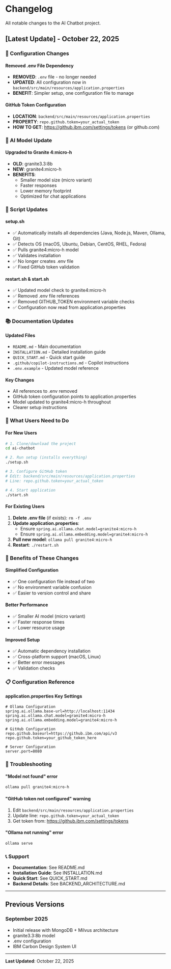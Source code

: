 # Changelog

All notable changes to the AI Chatbot project.

## [Latest Update] - October 22, 2025

### 🔄 Configuration Changes

#### Removed .env File Dependency
- **REMOVED**: `.env` file - no longer needed
- **UPDATED**: All configuration now in `backend/src/main/resources/application.properties`
- **BENEFIT**: Simpler setup, one configuration file to manage

#### GitHub Token Configuration
- **LOCATION**: `backend/src/main/resources/application.properties`
- **PROPERTY**: `repo.github.token=your_actual_token`
- **HOW TO GET**: https://github.ibm.com/settings/tokens (or github.com)

### 🤖 AI Model Update

#### Upgraded to Granite 4:micro-h
- **OLD**: granite3.3:8b
- **NEW**: granite4:micro-h
- **BENEFITS**: 
  - Smaller model size (micro variant)
  - Faster responses
  - Lower memory footprint
  - Optimized for chat applications

### 📝 Script Updates

#### setup.sh
- ✅ Automatically installs all dependencies (Java, Node.js, Maven, Ollama, Git)
- ✅ Detects OS (macOS, Ubuntu, Debian, CentOS, RHEL, Fedora)
- ✅ Pulls granite4:micro-h model
- ✅ Validates installation
- ✅ No longer creates .env file
- ✅ Fixed GitHub token validation

#### restart.sh & start.sh
- ✅ Updated model check to granite4:micro-h
- ✅ Removed .env file references
- ✅ Removed GITHUB_TOKEN environment variable checks
- ✅ Configuration now read from application.properties

### 📚 Documentation Updates

#### Updated Files
- `README.md` - Main documentation
- `INSTALLATION.md` - Detailed installation guide
- `QUICK_START.md` - Quick start guide
- `.github/copilot-instructions.md` - Copilot instructions
- `.env.example` - Updated model reference

#### Key Changes
- All references to .env removed
- GitHub token configuration points to application.properties
- Model updated to granite4:micro-h throughout
- Clearer setup instructions

### 🎯 What Users Need to Do

#### For New Users
```bash
# 1. Clone/download the project
cd ai-chatbot

# 2. Run setup (installs everything)
./setup.sh

# 3. Configure GitHub token
# Edit: backend/src/main/resources/application.properties
# Line: repo.github.token=your_actual_token

# 4. Start application
./start.sh
```

#### For Existing Users
1. **Delete .env file** (if exists): `rm -f .env`
2. **Update application.properties**:
   - Ensure `spring.ai.ollama.chat.model=granite4:micro-h`
   - Ensure `spring.ai.ollama.embedding.model=granite4:micro-h`
3. **Pull new model**: `ollama pull granite4:micro-h`
4. **Restart**: `./restart.sh`

### 🚀 Benefits of These Changes

#### Simplified Configuration
- ✅ One configuration file instead of two
- ✅ No environment variable confusion
- ✅ Easier to version control and share

#### Better Performance
- ✅ Smaller AI model (micro variant)
- ✅ Faster response times
- ✅ Lower resource usage

#### Improved Setup
- ✅ Automatic dependency installation
- ✅ Cross-platform support (macOS, Linux)
- ✅ Better error messages
- ✅ Validation checks

### 📋 Configuration Reference

#### application.properties Key Settings
```properties
# Ollama Configuration
spring.ai.ollama.base-url=http://localhost:11434
spring.ai.ollama.chat.model=granite4:micro-h
spring.ai.ollama.embedding.model=granite4:micro-h

# GitHub Configuration
repo.github.baseurl=https://github.ibm.com/api/v3
repo.github.token=your_github_token_here

# Server Configuration
server.port=8080
```

### 🔧 Troubleshooting

#### "Model not found" error
```bash
ollama pull granite4:micro-h
```

#### "GitHub token not configured" warning
1. Edit `backend/src/main/resources/application.properties`
2. Update line: `repo.github.token=your_actual_token`
3. Get token from: https://github.ibm.com/settings/tokens

#### "Ollama not running" error
```bash
ollama serve
```

### 📞 Support

- **Documentation**: See README.md
- **Installation Guide**: See INSTALLATION.md
- **Quick Start**: See QUICK_START.md
- **Backend Details**: See BACKEND_ARCHITECTURE.md

---

## Previous Versions

### September 2025
- Initial release with MongoDB + Milvus architecture
- granite3.3:8b model
- .env configuration
- IBM Carbon Design System UI

---

**Last Updated**: October 22, 2025
